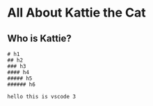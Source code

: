 
<html>
  <head>
    <title>Kattie the Cat</title>
  </head>

  <body>
    <h1>All About Kattie the Cat</h1>
    <h2>Who is Kattie?</h2>

    # h1
    ## h2
    ### h3
    #### h4
    ##### h5
    ###### h6
    
    hello this is vscode 3
  </body>
</html>
